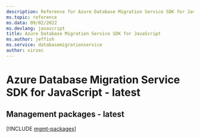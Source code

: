 ```yaml
---
description: Reference for Azure Database Migration Service SDK for JavaScript
ms.topic: reference
ms.data: 09/02/2022
ms.devlang: javascript
title: Azure Database Migration Service SDK for JavaScript
ms.author: jeffish
ms.service: databasemigrationservice
author: xirzec
---
```

# Azure Database Migration Service SDK for JavaScript - latest

## Management packages - latest
[!INCLUDE [mgmt-packages](database-migration-service-mgmt-index.md)]